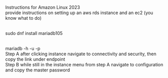 Instructions for Amazon Linux 2023
<br>provide instructions on setting up an aws rds instance and an ec2 (you know what to do)

<br>sudo dnf install mariadb105

<br>mariadb -h <view step A to find link> -u <view step B to find username> -p
<br>Step A after clicking instance navigate to connectivity and security, then copy the link under endpoint
<br>Step B while still in the instance menu from step A navigate to configuration and copy the master password
